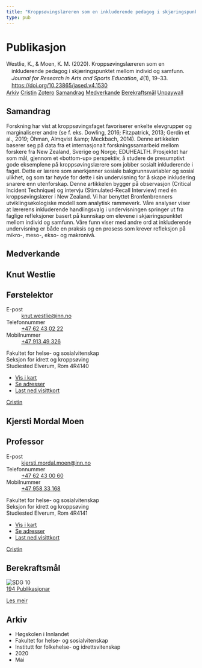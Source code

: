 ```yaml
---
title: "Kroppsøvingslæreren som en inkluderende pedagog i skjæringspunktet mellom individ og samfunn"
type: pub
---
```

<h1>Publikasjon</h1>
<article id="csl-bib-container-DJWJ8YVP" class="csl-bib-container">
  <div class="csl-bib-body" style="line-height: 1.35; padding-left: 1em; text-indent:-1em;">
  <div class="csl-entry">Westlie, K., &amp; Moen, K. M. (2020). Kropps&#xF8;vingsl&#xE6;reren som en inkluderende pedagog i skj&#xE6;ringspunktet mellom individ og samfunn. <i>Journal for Research in Arts and Sports Education</i>, <i>4</i>(1), 19&#x2013;33. <a href="https://doi.org/10.23865/jased.v4.1530">https://doi.org/10.23865/jased.v4.1530</a></div>
</div>
  <div class="csl-bib-buttons">
    <a href="#taxonomy-article-DJWJ8YVP" class="csl-bib-button">Arkiv</a>
    <a href="https://app.cristin.no/results/show.jsf?id=1810431" alt="Cristin URL" class="csl-bib-button">Cristin</a>
    <a href="http://zotero.org/groups/5022929/items/DJWJ8YVP" alt="Zotero URL" class="csl-bib-button">Zotero</a>
    <a href="#abstract-article-DJWJ8YVP" class="csl-bib-button">Samandrag</a>
    <a href="#contributors-article-DJWJ8YVP" class="csl-bib-button">Medverkande</a>
    <a href="#sdg-article-DJWJ8YVP" class="csl-bib-button">Berekraftsmål</a>
    <a href="https://jased.net/index.php/jased/article/download/1530/4064" class="csl-bib-button">Unpaywall</a>
  </div>
  <div id="csl-bib-meta-container-DJWJ8YVP"></div>
</article>
<div id="csl-bib-meta-DJWJ8YVP" class="csl-bib-meta">
  <article id="abstract-article-DJWJ8YVP" class="abstract-article">
    <h1>Samandrag</h1>
    Forskning har vist at kroppsøvingsfaget favoriserer enkelte elevgrupper og marginaliserer andre (se f. eks. Dowling, 2016; Fitzpatrick, 2013; Gerdin et al., 2019; Öhman, Almqvist &amp;amp; Meckbach, 2014). Denne artikkelen baserer seg på data fra et internasjonalt forskningssamarbeid mellom forskere fra New Zealand, Sverige og Norge; EDUHEALTH. Prosjektet har som mål, gjennom et «bottom-up» perspektiv, å studere de presumptivt gode eksemplene på kroppsøvingslærere som jobber sosialt inkluderende i faget. Dette er lærere som anerkjenner sosiale bakgrunnsvariabler og sosial ulikhet, og som tar høyde for dette i sin undervisning for å skape inkludering snarere enn utenforskap. Denne artikkelen bygger på observasjon (Critical Incident Technique) og intervju (Stimulated-Recall Interview) med én kroppsøvingslærer i New Zealand. Vi har benyttet Bronfenbrenners utviklingsøkologiske modell som analytisk rammeverk. Våre analyser viser at lærerens inkluderende handlingsvalg i undervisningen springer ut fra faglige refleksjoner basert på kunnskap om elevene i skjæringspunktet mellom individ og samfunn. Våre funn viser med andre ord at inkluderende undervisning er både en praksis og en prosess som krever refleksjon på mikro-, meso-, ekso- og makronivå.
  </article>
  <article id="contributors-article-DJWJ8YVP" class="contributors-article">
    <h1>Medverkande</h1>
    <div class="personas">
<div class="vrtx-hinn-person-card">
<div class="photo">
<i class="lar la-user-circle missing-person"></i>
</div>
<div class="info">
<hgroup><h1>Knut Westlie</h1>
<h2>Førstelektor</h2>
</hgroup><dl>
<dt>E-post</dt>
<dd>
<a href="mailto:knut.westlie@inn.no">knut.westlie@inn.no</a>
</dd>
<dt>Telefonnummer</dt>
<dd><a href="tel:+4762430222">
+47 62 43 02 22
</a></dd>
<dt>Mobilnummer</dt>
<dd><a href="tel:+4791349326">
+47 913 49 326
</a></dd>
</dl>
<p>
Fakultet for helse- og sosialvitenskap<br>
Seksjon for idrett og kroppsøving<br>
Studiested Elverum,
Rom 4R4140
</p>
<ul class="vrtx-hinn-links">
<li><a href="https://www.google.com/maps?q=60.88156,11.53723">Vis i kart</a></li>
<li><a href="https://www.inn.no/finn-en-ansatt/knut-westlie.html#vrtx-hinn-addresses">Se adresser</a></li>
<li><a href="https://www.inn.no/finn-en-ansatt/knut-westlie.html?vrtx=vcf">Last ned visittkort</a></li>
</ul>
</div>
</div>
<a href="https://app.cristin.no/persons/show.jsf?id=620342" alt="Cristin URL" class="personas-cristin">Cristin</a>
</div> <div class="personas">
<div class="vrtx-hinn-person-card">
<div class="photo">
<i class="lar la-user-circle missing-person"></i>
</div>
<div class="info">
<hgroup><h1>Kjersti Mordal Moen</h1>
<h2>Professor</h2>
</hgroup><dl>
<dt>E-post</dt>
<dd>
<a href="mailto:kjersti.mordal.moen@inn.no">kjersti.mordal.moen@inn.no</a>
</dd>
<dt>Telefonnummer</dt>
<dd><a href="tel:+4762430060">
+47 62 43 00 60
</a></dd>
<dt>Mobilnummer</dt>
<dd><a href="tel:+4795833168">
+47 958 33 168
</a></dd>
</dl>
<p>
Fakultet for helse- og sosialvitenskap<br>
Seksjon for idrett og kroppsøving<br>
Studiested Elverum,
Rom 4R4141
</p>
<ul class="vrtx-hinn-links">
<li><a href="https://www.google.com/maps?q=60.88156,11.53723">Vis i kart</a></li>
<li><a href="https://www.inn.no/finn-en-ansatt/kjersti-mordal-moen.html#vrtx-hinn-addresses">Se adresser</a></li>
<li><a href="https://www.inn.no/finn-en-ansatt/kjersti-mordal-moen.html?vrtx=vcf">Last ned visittkort</a></li>
</ul>
</div>
</div>
<a href="https://app.cristin.no/persons/show.jsf?id=53554" alt="Cristin URL" class="personas-cristin">Cristin</a>
</div>
  </article>
  <article id="sdg-article-DJWJ8YVP" class="sdg-article">
    <h1>Berekraftsmål</h1>
    <div class="sdg-container"><div id="sdg10" class="sdg">
<img src="{{< params subfolder >}}images/sdg/sdg10_no.png" class="image" alt="SDG 10">
<div class="sdg-overlay">
<a href="{{< params subfolder >}}no/archive/?sdg=10#archive" class="sdg-publication-count"><span>194</span> Publikasjonar</a>
<p><a href="https://www.fn.no/om-fn/fns-baerekraftsmaal/mindre-ulikhet?lang=nno-NO" class="sdg-read-more">Les meir</a></p>
</div>
</div></div>
  </article>
  <article id="taxonomy-article-DJWJ8YVP" class="taxonomy-article">
    <h1>Arkiv</h1>
    <ul>
      <li>Høgskolen i Innlandet</li>
      <li>Fakultet for helse- og sosialvitenskap</li>
      <li>Institutt for folkehelse- og idrettsvitenskap</li>
      <li>2020</li>
      <li>Mai</li>
    </ul>
  </article>
</div>
